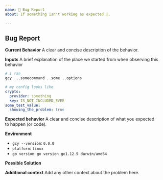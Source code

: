 ```yaml
---
name: 🐛 Bug Report
about: If something isn't working as expected 🤔.

---
```


## Bug Report

**Current Behavior**
A clear and concise description of the behavior.

**Inputs**
A brief explanation of the place we started from when observing this behavior

```sh
# i ran
gcy ...somecommand ..some ..options
```

```yaml
# my config looks like
crypto:
  provider: something
  key: IS_NOT_INCLUDED_EVER
some_test_value:
  showing_the_problem: true
```

**Expected behavior**
A clear and concise description of what you expected to happen (or code).


**Environment**
- `gcy --version`: `0.0.0`
- `platform`: `linux` <!-- or: `macos` `golang` -->
- `go version`: `go version go1.12.5 darwin/amd64`

**Possible Solution**
<!--- Only if you have suggestions on a fix for the bug -->

**Additional context**
Add any other context about the problem here.
